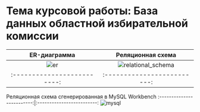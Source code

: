 # Тема курсовой работы: База данных областной избирательной комиссии

ER-диаграмма               | Реляционная схема
:-------------------------:|:-------------------------:
![er](https://user-images.githubusercontent.com/63536056/219798146-4c57ccba-c857-4d3a-a527-c9e20e3c3ab3.png)|![relational_schema](https://user-images.githubusercontent.com/63536056/219798045-d85a982f-d84a-4b66-8f6e-bd70c4c4d9d4.png)
:-------------------------:|:-------------------------:
Реляционная схема сгенерированная в MySQL Workbench
:-------------------------:|:-------------------------:
![mysql](https://user-images.githubusercontent.com/63536056/225045275-10d56375-4355-4439-8d0e-497ca2671f80.png)
